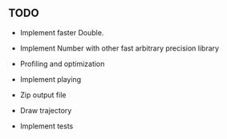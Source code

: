 ## TODO
- Implement faster Double.
- Implement Number with other fast arbitrary precision library
- Profiling and optimization

- Implement playing
- Zip output file
- Draw trajectory
- Implement tests